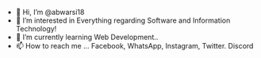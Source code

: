 - 👋 Hi, I’m @abwarsi18
- 👀 I’m interested in Everything regarding Software and Information Technology!
- 🌱 I’m currently learning Web Development..
- 📫 How to reach me ...
Facebook, WhatsApp, Instagram, Twitter. Discord
<!---
abwarsi18/abwarsi18 is a ✨ special ✨ repository because its `README.md` (this file) appears on your GitHub profile.
You can click the Preview link to take a look at your changes.
--->

